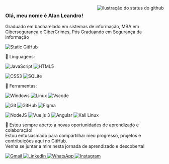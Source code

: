 <img align='right' src="https://github-readme-stats.vercel.app/api?username=alanleandro23&show_icons=true&title_color=783c00&text_color=af552e&icon_color=783c00&bg_color=f8efd4&cache_seconds=2300" alt="ilustração do status do github">

### Olá, meu nome é Alan Leandro!
Graduado em bacharelado em sistemas de informação, MBA em Cibersegurança e CiberCrimes, Pós Graduando em Segurança da Informação

<img src="https://img.shields.io/static/v1?label=Overview&message=ALANLEANDRO23&color=f8efd4&style=for-the-badge&logo=GitHub" alt="Static GitHub">


<p align="left">
  🦄 Linguagens:
  
![JavaScript](https://img.shields.io/badge/JavaScript-F7DF1E?style=for-the-badge&logo=javascript&logoColor=black) 
![HTML5](https://img.shields.io/badge/HTML5-E34F26?style=for-the-badge&logo=html5&logoColor=white)

![CSS3](https://img.shields.io/badge/CSS3-1572B6?style=for-the-badge&logo=css3&logoColor=white) 
![SQLite](https://img.shields.io/badge/SQLite-000?style=for-the-badge&logo=sqlite&logoColor=07405E)
</p>

<p align="left">
  💼 Ferramentas:
  
![Windows](https://img.shields.io/badge/Windows-000?style=for-the-badge&logo=windows&logoColor=2CA5E0)
![Linux](https://img.shields.io/badge/Linux-FCC624?style=for-the-badge&logo=linux&logoColor=black)
![Vscode](https://img.shields.io/badge/Vscode-007ACC?style=for-the-badge&logo=visual-studio-code&logoColor=white)

![Git](https://img.shields.io/badge/GIT-E44C30?style=for-the-badge&logo=git&logoColor=white)
![GitHub](https://img.shields.io/badge/-GitHub-181717?style=for-the-badge&logo=github)
![Figma](https://img.shields.io/badge/Figma-696969?style=for-the-badge&logo=figma&logoColor=figma)

![NodeJS](https://img.shields.io/badge/node.js-6DA55F?style=for-the-badge&logo=node.js&logoColor=white)
![Vue.js 3](https://img.shields.io/badge/Vue.js-4FC08D?style=for-the-badge&logo=vue-dot-js&logoColor=white)
![Angular](https://img.shields.io/badge/Angular-DD0031?style=for-the-badge&logo=angular&logoColor=white)
![Kali Linux](https://img.shields.io/badge/Kali_Linux-557C94?style=for-the-badge&logo=kali-linux&logoColor=white)


<p align="left">
  💌 Estou sempre aberto a novas oportunidades de aprendizado e colaboração! <br>
  Estou entusiasmado para compartilhar meu progresso, projetos e contribuições aqui no GitHub.<br>
  Venha se juntar a mim nesta jornada de aprendizado e descoberta!<br>
</p>

<p align="left">
  <a href="mailto:alanjiujitsuka@gmail.com" title="Gmail">
  <img src="https://img.shields.io/badge/-Gmail-FF0000?style=flat-square&labelColor=FF0000&logo=gmail&logoColor=white&link=mailto:seu-email@gmail.com" alt="Gmail"/>
</a>
  
 <a href="https://www.linkedin.com/in/alan-leandro/" title="LinkedIn">
  <img src="https://img.shields.io/badge/-Linkedin-0e76a8?style=flat-square&logo=Linkedin&logoColor=white&link=https://www.linkedin.com/in/seu-linkedin/" alt="LinkedIn"/>
</a>

  <a href="https://wa.me/5571992712999" title="WhatsApp">
  <img src="https://img.shields.io/badge/-WhatsApp-25d366?style=flat-square&labelColor=25d366&logo=whatsapp&logoColor=white&link=https://wa.me/5571992712999" alt="WhatsApp"/>
</a>
 
  <a href="https://www.instagram.com/alanleandro23/" title="Instagram">
  <img src="https://img.shields.io/badge/-Instagram-DF0174?style=flat-square&labelColor=DF0174&logo=instagram&logoColor=white&link=https://www.instagram.com/seu-instagram/" alt="Instagram"/>
</a>
